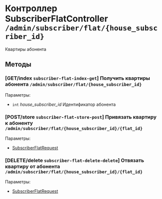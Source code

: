 # Контроллер SubscriberFlatController `/admin/subscriber/flat/{house_subscriber_id}`

Квартиры абонента

## Методы

### [GET/index `subscriber-flat-index-get`] Получить квартиры абонента `/admin/subscriber/flat/{house_subscriber_id}`

Параметры: 

- `int` *house_subscriber_id* Идентификатор абонента

### [POST/store `subscriber-flat-store-post`] Привязать квартиру к абоненту `/admin/subscriber/flat/{house_subscriber_id}/{flat_id}`

Параметры: 

- [SubscriberFlatRequest](../OBJECT.md#SubscriberFlatRequest) 

### [DELETE/delete `subscriber-flat-delete-delete`] Отвязать квартиру от абонента `/admin/subscriber/flat/{house_subscriber_id}/{flat_id}`

Параметры: 

- [SubscriberFlatRequest](../OBJECT.md#SubscriberFlatRequest) 
